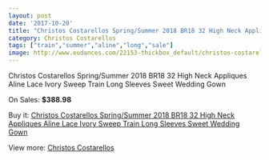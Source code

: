 ```yaml
---
layout: post
date: '2017-10-20'
title: "Christos Costarellos Spring/Summer 2018 BR18 32 High Neck Appliques Aline Lace Ivory Sweep Train Long Sleeves Sweet Wedding Gown"
category: Christos Costarellos
tags: ["train","summer","aline","long","sale"]
image: http://www.eudances.com/22153-thickbox_default/christos-costarellos-spring-summer-2018-br18-32-high-neck-appliques-aline-lace-ivory-sweep-train-long-sleeves-sweet-wedding-gown.jpg
---
```

Christos Costarellos Spring/Summer 2018 BR18 32 High Neck Appliques Aline Lace Ivory Sweep Train Long Sleeves Sweet Wedding Gown

On Sales: **$388.98**
<a href="https://www.eudances.com/en/christos-costarellos/7084-christos-costarellos-spring-summer-2018-br18-32-high-neck-appliques-aline-lace-ivory-sweep-train-long-sleeves-sweet-wedding-gown.html"><amp-img layout="responsive" width="600" height="600" src="//www.eudances.com/22153-thickbox_default/christos-costarellos-spring-summer-2018-br18-32-high-neck-appliques-aline-lace-ivory-sweep-train-long-sleeves-sweet-wedding-gown.jpg" alt="Christos Costarellos Spring/Summer 2018 BR18 32 High Neck Appliques Aline Lace Ivory Sweep Train Long Sleeves Sweet Wedding Gown 0" /></a>
<a href="https://www.eudances.com/en/christos-costarellos/7084-christos-costarellos-spring-summer-2018-br18-32-high-neck-appliques-aline-lace-ivory-sweep-train-long-sleeves-sweet-wedding-gown.html"><amp-img layout="responsive" width="600" height="600" src="//www.eudances.com/22156-thickbox_default/christos-costarellos-spring-summer-2018-br18-32-high-neck-appliques-aline-lace-ivory-sweep-train-long-sleeves-sweet-wedding-gown.jpg" alt="Christos Costarellos Spring/Summer 2018 BR18 32 High Neck Appliques Aline Lace Ivory Sweep Train Long Sleeves Sweet Wedding Gown 1" /></a>
<a href="https://www.eudances.com/en/christos-costarellos/7084-christos-costarellos-spring-summer-2018-br18-32-high-neck-appliques-aline-lace-ivory-sweep-train-long-sleeves-sweet-wedding-gown.html"><amp-img layout="responsive" width="600" height="600" src="//www.eudances.com/22155-thickbox_default/christos-costarellos-spring-summer-2018-br18-32-high-neck-appliques-aline-lace-ivory-sweep-train-long-sleeves-sweet-wedding-gown.jpg" alt="Christos Costarellos Spring/Summer 2018 BR18 32 High Neck Appliques Aline Lace Ivory Sweep Train Long Sleeves Sweet Wedding Gown 2" /></a>
<a href="https://www.eudances.com/en/christos-costarellos/7084-christos-costarellos-spring-summer-2018-br18-32-high-neck-appliques-aline-lace-ivory-sweep-train-long-sleeves-sweet-wedding-gown.html"><amp-img layout="responsive" width="600" height="600" src="//www.eudances.com/22154-thickbox_default/christos-costarellos-spring-summer-2018-br18-32-high-neck-appliques-aline-lace-ivory-sweep-train-long-sleeves-sweet-wedding-gown.jpg" alt="Christos Costarellos Spring/Summer 2018 BR18 32 High Neck Appliques Aline Lace Ivory Sweep Train Long Sleeves Sweet Wedding Gown 3" /></a>

Buy it: [Christos Costarellos Spring/Summer 2018 BR18 32 High Neck Appliques Aline Lace Ivory Sweep Train Long Sleeves Sweet Wedding Gown](https://www.eudances.com/en/christos-costarellos/7084-christos-costarellos-spring-summer-2018-br18-32-high-neck-appliques-aline-lace-ivory-sweep-train-long-sleeves-sweet-wedding-gown.html "Christos Costarellos Spring/Summer 2018 BR18 32 High Neck Appliques Aline Lace Ivory Sweep Train Long Sleeves Sweet Wedding Gown")

View more: [Christos Costarellos](https://www.eudances.com/en/108-christos-costarellos "Christos Costarellos")